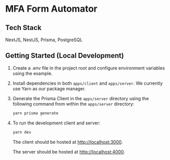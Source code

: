 # MFA Form Automator

## Tech Stack

NextJS, NestJS, Prisma, PostgreSQL

## Getting Started (Local Development)

1. Create a .env file in the project root and configure environment variables using the example.
2. Install dependencies in both `apps/client` and `apps/server`. We currently use Yarn as our package manager.
3. Generate the Prisma Client in the `apps/server` directory using the following command from within the `apps/server` directory:

    ```bash
    yarn prisma generate
    ```

4. To run the development client and server:

    ```bash
    yarn dev
    ```

    The client should be hosted at [http://localhost:3000](http://localhost:3000).

    The server should be hosted at [http://localhost:4000](http://localhost:4000).
